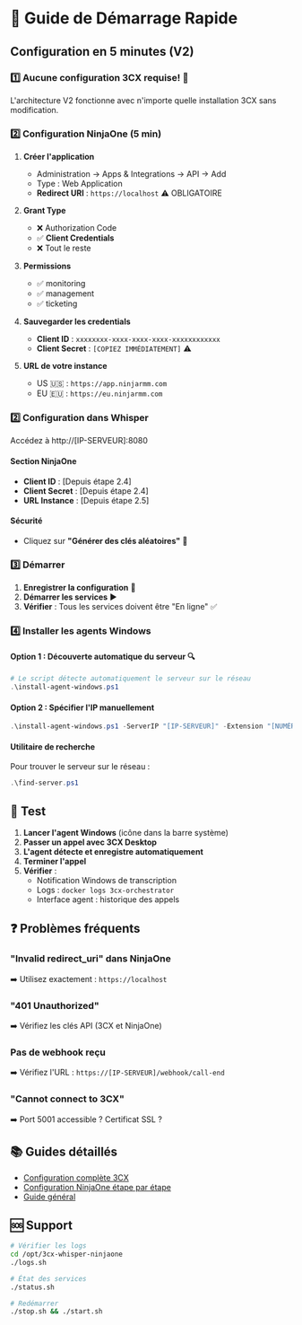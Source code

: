 # 🚀 Guide de Démarrage Rapide

## Configuration en 5 minutes (V2)

### 1️⃣ Aucune configuration 3CX requise! 🎉

L'architecture V2 fonctionne avec n'importe quelle installation 3CX sans modification.

### 2️⃣ Configuration NinjaOne (5 min)

1. **Créer l'application**
   - Administration → Apps & Integrations → API → Add
   - Type : Web Application
   - **Redirect URI** : `https://localhost` ⚠️ OBLIGATOIRE

2. **Grant Type**
   - ❌ Authorization Code
   - ✅ **Client Credentials** 
   - ❌ Tout le reste

3. **Permissions**
   - ✅ monitoring
   - ✅ management  
   - ✅ ticketing

4. **Sauvegarder les credentials**
   - **Client ID** : `xxxxxxxx-xxxx-xxxx-xxxx-xxxxxxxxxxxx`
   - **Client Secret** : `[COPIEZ IMMÉDIATEMENT]` ⚠️

5. **URL de votre instance**
   - US 🇺🇸 : `https://app.ninjarmm.com`
   - EU 🇪🇺 : `https://eu.ninjarmm.com`

### 2️⃣ Configuration dans Whisper

Accédez à http://[IP-SERVEUR]:8080

#### Section NinjaOne  
- **Client ID** : [Depuis étape 2.4]
- **Client Secret** : [Depuis étape 2.4]
- **URL Instance** : [Depuis étape 2.5]

#### Sécurité
- Cliquez sur **"Générer des clés aléatoires"** 🎲

### 3️⃣ Démarrer

1. **Enregistrer la configuration** 💾
2. **Démarrer les services** ▶️
3. **Vérifier** : Tous les services doivent être "En ligne" ✅

### 4️⃣ Installer les agents Windows

#### Option 1 : Découverte automatique du serveur 🔍

```powershell
# Le script détecte automatiquement le serveur sur le réseau
.\install-agent-windows.ps1
```

#### Option 2 : Spécifier l'IP manuellement

```powershell
.\install-agent-windows.ps1 -ServerIP "[IP-SERVEUR]" -Extension "[NUMÉRO]"
```

#### Utilitaire de recherche

Pour trouver le serveur sur le réseau :
```powershell
.\find-server.ps1
```

## 🧪 Test

1. **Lancer l'agent Windows** (icône dans la barre système)
2. **Passer un appel avec 3CX Desktop**
3. **L'agent détecte et enregistre automatiquement**
4. **Terminer l'appel**
5. **Vérifier** :
   - Notification Windows de transcription
   - Logs : `docker logs 3cx-orchestrator`
   - Interface agent : historique des appels

## ❓ Problèmes fréquents

### "Invalid redirect_uri" dans NinjaOne
➡️ Utilisez exactement : `https://localhost`

### "401 Unauthorized" 
➡️ Vérifiez les clés API (3CX et NinjaOne)

### Pas de webhook reçu
➡️ Vérifiez l'URL : `https://[IP-SERVEUR]/webhook/call-end`

### "Cannot connect to 3CX"
➡️ Port 5001 accessible ? Certificat SSL ?

## 📚 Guides détaillés

- [Configuration complète 3CX](./3CX_CONFIGURATION_GUIDE.md)
- [Configuration NinjaOne étape par étape](./NINJAONE_STEP_BY_STEP.md)
- [Guide général](./CONFIGURATION_GUIDE.md)

## 🆘 Support

```bash
# Vérifier les logs
cd /opt/3cx-whisper-ninjaone
./logs.sh

# État des services
./status.sh

# Redémarrer
./stop.sh && ./start.sh
```